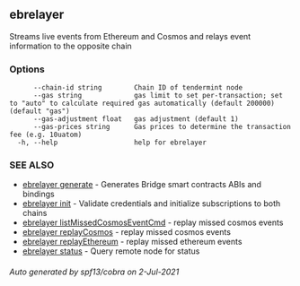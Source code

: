 ## ebrelayer

Streams live events from Ethereum and Cosmos and relays event information to the opposite chain

### Options

```
      --chain-id string        Chain ID of tendermint node
      --gas string             gas limit to set per-transaction; set to "auto" to calculate required gas automatically (default 200000) (default "gas")
      --gas-adjustment float   gas adjustment (default 1)
      --gas-prices string      Gas prices to determine the transaction fee (e.g. 10uatom)
  -h, --help                   help for ebrelayer
```

### SEE ALSO

* [ebrelayer generate](ebrelayer_generate.md)	 - Generates Bridge smart contracts ABIs and bindings
* [ebrelayer init](ebrelayer_init.md)	 - Validate credentials and initialize subscriptions to both chains
* [ebrelayer listMissedCosmosEventCmd](ebrelayer_listMissedCosmosEventCmd.md)	 - replay missed cosmos events
* [ebrelayer replayCosmos](ebrelayer_replayCosmos.md)	 - replay missed cosmos events
* [ebrelayer replayEthereum](ebrelayer_replayEthereum.md)	 - replay missed ethereum events
* [ebrelayer status](ebrelayer_status.md)	 - Query remote node for status

###### Auto generated by spf13/cobra on 2-Jul-2021

